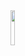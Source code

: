 <div align=left> 
<img src="https://ipfs.io/ipfs/bafybeidtxk5jovyvenzdicggwbohohlmalussjtzq4sl45vbquchejieni" width="12%" alt="">

</div>
